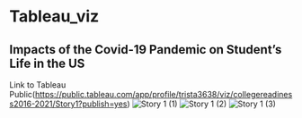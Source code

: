 # Tableau_viz
## Impacts of the Covid-19 Pandemic on Student’s Life in the US
Link to Tableau Public(https://public.tableau.com/app/profile/trista3638/viz/collegereadiness2016-2021/Story1?publish=yes)
![Story 1 (1)](https://github.com/user-attachments/assets/21bc1562-a75c-47ab-8505-b05f3713d70c)
![Story 1 (2)](https://github.com/user-attachments/assets/041101ca-7dce-4294-ac8f-7c72b2e399bd)
![Story 1 (3)](https://github.com/user-attachments/assets/6b00fd83-f449-49f7-9973-38f47f2f7d99)
